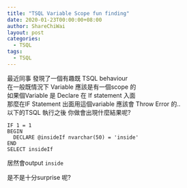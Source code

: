 ```yaml
---
title: "TSQL Variable Scope fun finding"
date: 2020-01-23T00:00:00+08:00
author: ShareChiWai
layout: post
categories:
  - TSQL
tags:
  - TSQL
---
```


最近同事 發現了一個有趣既 TSQL behaviour  
在一般既情況下 Variable 應該是有一個scope 的  
如果個Variable 是 Declare 在  If statement 入面  
那麼在IF Statement 出面用這個variable 應該會 Throw Error 的..  
以下的TSQL 執行之後 你做會出現什麼結果呢?  

```TSQL
IF 1 = 1
BEGIN 
  DECLARE @insideIf nvarchar(50) = 'inside'
END
SELECT insideIf
```
居然會output `inside`

是不是十分surprise 呢?